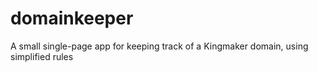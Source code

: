 # domainkeeper
A small single-page app for keeping track of a Kingmaker domain, using simplified rules

